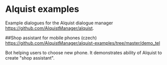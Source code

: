 # Alquist examples
Example dialogues for the Alquist dialogue manager https://github.com/AlquistManager/alquist.

##Shop assistant for mobile phones (czech)
https://github.com/AlquistManager/alquist-examples/tree/master/demo_tel

Bot helping users to choose new phone. It demonstrates ability of Alquist to create "shop assistant".

